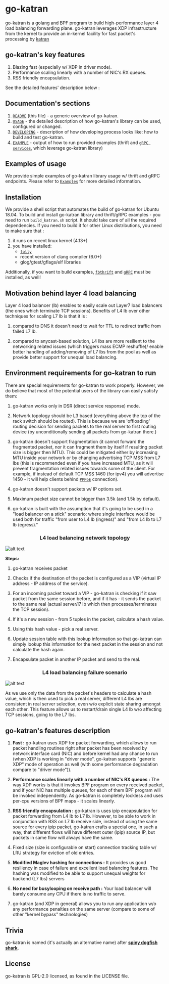 # go-katran
go-katran is a golang and BPF program to build high-performance layer 4 load balancing forwarding plane. go-katran leverages XDP infrastructure from the kernel to provide an in-kernel facility for fast packet's processing.by [katran](https://github.com/facebookincubator/katran)

## go-katran's key features

1. Blazing fast (especially w/ XDP in driver mode).
2. Performance scaling linearly with a number of NIC's RX queues.
3. RSS friendly encapsulation.

See the detailed features' description below : 


## Documentation's sections

1. [`README`](README.md) (this file) - a generic overview of go-katran.
2. [`USAGE`](USAGE.md) - the detailed description of how go-katran's library can be used, configured or changed.
3. [`DEVELOPING`](DEVELOPING.md) - description of how developing process looks like: how to build and test go-katran.
4. [`EXAMPLE`](EXAMPLE.md) - output of how to run provided examples (thrift and [`gRPC services`](https://grpc.io/docs/), which leverage go-katran library)


## Examples of usage

We provide simple examples of go-katran library usage w/ thrift and gRPC endpoints. 
Please refer to [`Examples`](EXAMPLE.md) for more detailed information.

## Installation

We provide a shell script that automates the build of go-katran for Ubuntu 18.04. 
To build and install go-katran library and thrift/gRPC examples - you need to run `build_katran.sh` script. 
It should take care of all the required dependencies. 
If you need to build it for other Linux distributions, you need to make sure that :

1. it runs on recent linux kernel (4.13+)
2. you have installed:
    - [`folly`](https://github.com/facebook/folly)
    - recent version of clang compiler (6.0+)
    - glog/gtest/gflags/elf libraries

Additionally, if you want to build examples, [`fbthrift`](https://github.com/facebook/fbthrift) and [`gRPC`](https://github.com/grpc/grpc) must be installed, as well!

## Motivation behind layer 4 load balancing

Layer 4 load balancer (lb) enables to easily scale out Layer7 load balancers (the
ones which terminate TCP sessions). Benefits of L4 lb over other
techniques for scaling L7 lb is that it is : 

1. compared to DNS it doesn't need to wait for TTL to redirect traffic from failed
L7 lb.

2. compared to anycast-based solution, L4 lbs are more resilient to the networking
related issues (which triggers mass ECMP reshuffle)/ enable better handling
of adding/removing of L7 lbs from the pool as well as provide better support for
unequal load balancing.

## Environment requirements for go-katran to run

There are special requirements for go-katran to work properly. However, we do
believe that most of the potential users of the library can easily satisfy
them:

1. go-katran works only in DSR (direct service response) mode.

2. Network topology should be L3 based (everything above the top of the rack switch should be routed).
This is because we are 'offloading' routing decision for sending packets to the real server to first 
routing device (by unconditionally sending all packets from go-katran there.)

3. go-katran doesn't support fragmentation (it cannot forward the fragmented packet, nor it can fragment 
them by itself if resulting packet size is bigger then MTU). This could be mitigated either by increasing MTU inside your
network or by changing advertising TCP MSS from L7 lbs (this is recommended even if you have 
increased MTU, as it will prevent fragmentation related issues towards some of the client. 
For example, if instead of default TCP MSS 1460 (for ipv4) you will advertise 1450 - it will help clients behind [`PPPoE`](https://en.wikipedia.org/wiki/Point-to-Point_Protocol_over_Ethernet) connection).

4. go-katran doesn't support packets w/ IP options set.

5. Maximum packet size cannot be bigger than 3.5k (and 1.5k by default).

6. go-katran is built with the assumption that it's going to be used in a
"load balancer on a stick" scenario: where single interface would be used both for 
traffic "from user to L4 lb (ingress)" and "from L4 lb to L7 lb (egress)."

<h3 align="center"> L4 load balancing network topology </h3>

![alt text](imgs/katran_pktflow.png "Network Topology")

__Steps:__

1. go-katran receives packet

2. Checks if the destination of the packet is configured as a 
VIP (virtual IP address - IP address of the service).

3. For an incoming packet toward a VIP - go-katran is checking if it saw packet from the same 
session before, and if it has - it sends the packet to the same real (actual server/l7 lb 
which then processes/terminates the TCP session).

4. If it's a new session - from 5 tuples in the packet, calculate a hash value.

5. Using this hash value - pick a real server.

6. Update session table with this lookup information so that go-katran can simply 
lookup this information for the next packet in the session and not calculate the hash again.
  
7. Encapsulate packet in another IP packet and send to the real.

<h3 align="center"> L4 load balancing failure scenario </h3>

![alt text](imgs/katran_consistency.png "Failure Scenario")

As we use only the data from the packet's headers to calculate a hash value, 
which is then used to pick a real server, different L4 lbs are consistent in real server selection, 
even w/o explicit state sharing amongst each other. This feature allows us to restart/drain single 
L4 lb w/o affecting TCP sessions, going to the L7 lbs.

## go-katran's features description

1. __Fast :__ go-katran uses XDP for packet forwarding, which allows
to run packet handling routines right after packet has been received by
network interface card (NIC) and before kernel had any chance to run (when XDP
is working in "driver mode", go-katran supports "generic XDP" mode of operation
as well (with some performance degradation compare to "driver mode")).

2. __Performance scales linearly with a number of NIC's RX queues :__ The way XDP
works is that it invokes BPF program on every received packet, and if your
NIC has multiple queues, for each of them BPF program will be invoked
independently. As go-katran is completely lockless and uses per-cpu
versions of BPF maps - it scales linearly.

3. __RSS friendly encapsulation :__ go-katran is uses ipip encapsulation for packet
forwarding from L4 lb to L7 lb. However, to be able to work in conjunction with
RSS on L7 lb receive side, instead of using the same source for every ipip
packet, go-katran crafts a special one, in such a way, that different flows will have
different outer (ipip) source IP, but packets in same flow will always have
the same.

4. Fixed size (size is configurable on start) connection tracking table w/ LRU
strategy for eviction of old entries.

5. __Modified Maglev hashing for connections :__ It provides us good resiliency in
case of failure and excellent load balancing features. The hashing was modified
to be able to support unequal weights for backend (L7 lbs) servers

6. __No need for busylooping on receive path :__ Your load balancer will barely
consume any CPU if there is no traffic to serve.

7. go-katran (and XDP in general) allows you to run any application w/o any
performance penalties on the same server (compare to some of other
"kernel bypass" technologies)

## Trivia

go-katran is named (it's actually an alternative name) after __[spiny dogfish shark](https://en.wikipedia.org/wiki/Spiny_dogfish)__.

## License

go-katran is GPL-2.0 licensed, as found in the LICENSE file.
